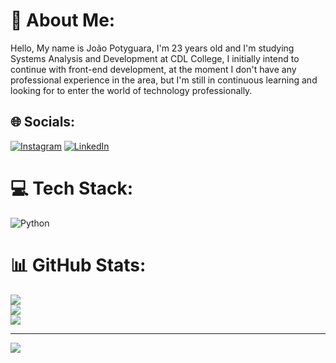 # 💫 About Me:
Hello, My name is João Potyguara, I'm 23 years old and I'm studying Systems Analysis and Development at CDL College, I initially intend to continue with front-end development, at the moment I don't have any professional experience in the area, but I'm still in continuous learning and looking for to enter the world of technology professionally.


## 🌐 Socials:
[![Instagram](https://img.shields.io/badge/Instagram-%23E4405F.svg?logo=Instagram&logoColor=white)](https://instagram.com/potyguara_filho) [![LinkedIn](https://img.shields.io/badge/LinkedIn-%230077B5.svg?logo=linkedin&logoColor=white)](https://linkedin.com/in/joão-potyguara-b62813235) 

# 💻 Tech Stack:
![Python](https://img.shields.io/badge/python-3670A0?style=for-the-badge&logo=python&logoColor=ffdd54)
# 📊 GitHub Stats:
![](https://github-readme-stats.vercel.app/api?username=PotyguaraFilho&theme=dark&hide_border=false&include_all_commits=false&count_private=false)<br/>
![](https://github-readme-streak-stats.herokuapp.com/?user=PotyguaraFilho&theme=dark&hide_border=false)<br/>
![](https://github-readme-stats.vercel.app/api/top-langs/?username=PotyguaraFilho&theme=dark&hide_border=false&include_all_commits=false&count_private=false&layout=compact)

---
[![](https://visitcount.itsvg.in/api?id=PotyguaraFilho&icon=2&color=1)](https://visitcount.itsvg.in)















